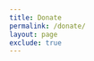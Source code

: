 ```yaml
---
title: Donate
permalink: /donate/
layout: page
exclude: true
---
```


<script src='https://widgets.kimbia.com/widgets/form.js?channel=aei/ospc'></script>